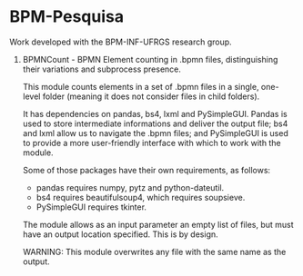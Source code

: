 # BPM-Pesquisa
Work developed with the BPM-INF-UFRGS research group.

1. BPMNCount - BPMN Element counting in .bpmn files, distinguishing their variations and subprocess presence.

    This module counts elements in a set of .bpmn files in a single, one-level folder (meaning it does not consider files in child folders).

    It has dependencies on pandas, bs4, lxml and PySimpleGUI. Pandas is used to store intermediate informations and deliver the output file; 
    bs4 and lxml allow us to navigate the .bpmn files; 
    and PySimpleGUI is used to provide a more user-friendly interface with which to work with the module.

    Some of those packages have their own requirements, as follows:

    - pandas requires numpy, pytz and python-dateutil.
    - bs4 requires beautifulsoup4, which requires soupsieve.
    - PySimpleGUI requires tkinter.

    The module allows as an input parameter an empty list of files, but must have an output location specified. This is by design.

    WARNING: This module overwrites any file with the same name as the output.
